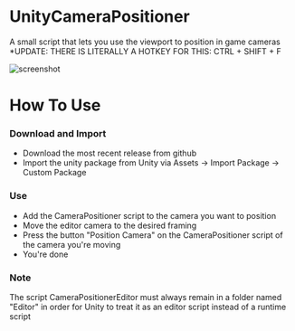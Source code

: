 # UnityCameraPositioner
A small script that lets you use the viewport to position in game cameras
*UPDATE: THERE IS LITERALLY A HOTKEY FOR THIS: CTRL + SHIFT + F

![screenshot](https://imgur.com/F6vCoQK.gif)

# How To Use
### Download and Import
* Download the most recent release from github
* Import the unity package from Unity via Assets -> Import Package -> Custom Package
    
### Use
* Add the CameraPositioner script to the camera you want to position
* Move the editor camera to the desired framing
* Press the button "Position Camera" on the CameraPositioner script of the camera you're moving
* You're done

### Note
The script CameraPositionerEditor must always remain in a folder named "Editor" in order for Unity to treat it as an editor script instead of a runtime script
